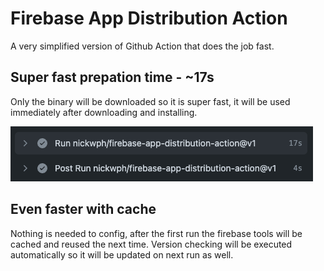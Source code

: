 # Firebase App Distribution Action

A very simplified version of Github Action that does the job fast.

## Super fast prepation time - ~17s

Only the binary will be downloaded so it is super fast, it will be used immediately after 
downloading and installing.

![super-fast-prepation-time](.docs/assets/super-fast-prepation-time.png?raw=true)

## Even faster with cache

Nothing is needed to config, after the first run the firebase tools will be cached and reused 
the next time. Version checking will be executed automatically so it will be updated on next 
run as well.